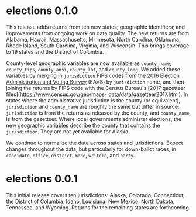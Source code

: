 # elections 0.1.0

This release adds returns from ten new states; geographic identifiers; and
improvements from ongoing work on data quality. The new returns are from
Alabama, Hawaii, Massachusetts, Minnesota, North Carolina, Oklahoma, Rhode
Island, South Carolina, Virginia, and Wisconsin. This brings coverage to 19
states and the District of Columbia.

County-level geographic variables are now available as `county_name`,
`county_fips`, `county_ansi`, `county_lat`, and `county_long`. We added these
variables by merging in `jurisdiction` FIPS codes from the [2016 Election
Administration and Voting
Survey](https://www.eac.gov/research-and-data/datasets-codebooks-and-surveys)
(EAVS) by `jurisdiction` name, and then joining the returns by FIPS code with
the Census Bureau's [2017 gazetteer files](https://www.census.gov/geo/maps-
data/data/gazetteer2017.html). In states where the administrative jurisdiction
is the county (or equivalent), `jurisdiction` and `county_name` are roughly the
same but differ in source: `jurisdiction` is from the returns as released by the
county, and `county_name` is from the gazetteer. Where local governments
administer elections, the new geographic variables describe the county that
contains the `jurisdiction`. They are not yet available for Alaska.

We continue to normalize the data across states and jurisdictions. Expect
changes throughout the data, but particularly for down-ballot races, in
`candidate`, `office`, `district`, `mode`, `writein`, and `party`.


# elections 0.0.1

This initial release covers ten jurisdictions: Alaska, Colorado, Connecticut,
the District of Columbia, Idaho, Louisiana, New Mexico, North Dakota, Tennessee,
and Wyoming. Returns for the remaining states are forthcoming.

